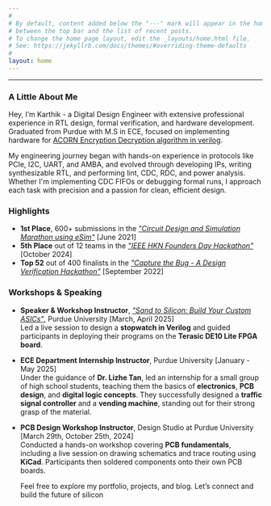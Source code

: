 ```yaml
---
#
# By default, content added below the "---" mark will appear in the home page
# between the top bar and the list of recent posts.
# To change the home page layout, edit the _layouts/home.html file.
# See: https://jekyllrb.com/docs/themes/#overriding-theme-defaults
#
layout: home
---
```


---

### A Little About Me

Hey, I’m Karthik - a Digital Design Engineer with extensive professional experience in RTL design, formal verification, and hardware development. Graduated from Purdue with M.S in ECE, focused on implementing hardware for [ACORN Encryption Decryption algorithm in verilog](https://github.com/Ikarthikmb/ACORN128b2025/tree/state_in_top).

My engineering journey began with hands-on experience in protocols like PCIe, I2C, UART, and AMBA, and evolved through developing IPs, writing synthesizable RTL, and performing lint, CDC, RDC, and power analysis. Whether I'm implementing CDC FIFOs or debugging formal runs, I approach each task with precision and a passion for clean, efficient design.

### Highlights

- **1st Place**, 600+ submissions in the *["Circuit Design and Simulation Marathon using eSim"](https://www.linkedin.com/posts/activity-6833789615363657728-py75?utm_source=share&utm_medium=member_desktop&rcm=ACoAACyJs6IBHF0R8VMjlhgjaOi-3OXpyN-R9vs)* [June 2021]
- **5th Place** out of 12 teams in the *["IEEE HKN Founders Day Hackathon"](https://hkn.ieee.org/news-and-announcements/2024/11/first-hkn-international-hackathon#:~:text=Coders%2C%20Jumbos%2C%20and-,Leo,-.)* [October 2024]
- **Top 52** out of 400 finalists in the *["Capture the Bug - A Design Verification Hackathon"](https://www.linkedin.com/posts/activity-6975543672410886144-VcwP?utm_source=share&utm_medium=member_desktop&rcm=ACoAACyJs6IBHF0R8VMjlhgjaOi-3OXpyN-R9vs)* [September 2022]

### Workshops & Speaking

- **Speaker & Workshop Instructor**, *["Sand to Silicon: Build Your Custom ASICs"](https://www.linkedin.com/posts/activity-7322883938060828672-fHcn/?utm_source=share&utm_medium=member_desktop&rcm=ACoAACyJs6IBHF0R8VMjlhgjaOi-3OXpyN-R9vs)*, Purdue University [March, April 2025]  
  Led a live session to design a **stopwatch in Verilog** and guided participants in deploying their programs on the **Terasic DE10 Lite FPGA board**.

- **ECE Department Internship Instructor**, Purdue University [January - May 2025]  
  Under the guidance of **Dr. Lizhe Tan**, led an internship for a small group of high school students, teaching them the basics of **electronics**, **PCB design**, and **digital logic concepts**. They successfully designed a **traffic signal controller** and a **vending machine**, standing out for their strong grasp of the material.

- **PCB Design Workshop Instructor**, Design Studio at Purdue University [March 29th, October 25th, 2024]  
  Conducted a hands-on workshop covering **PCB fundamentals**, including a live session on drawing schematics and trace routing using **KiCad**. Participants then soldered components onto their own PCB boards.


  Feel free to explore my portfolio, projects, and blog. Let’s connect and build the future of silicon
